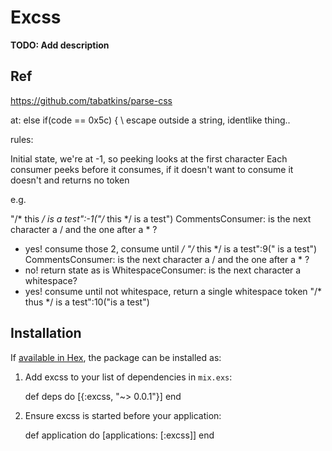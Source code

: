 # Excss

**TODO: Add description**

## Ref

https://github.com/tabatkins/parse-css

at: else if(code == 0x5c) { \\ escape outside a string, identlike thing..

rules:

Initial state, we're at -1, so peeking looks at the first character
Each consumer peeks before it consumes, if it doesn't want to consume it doesn't and returns no token

e.g.

"/* this */ is a test":-1("/* this */ is a test")
CommentsConsumer: is the next character a / and the one after a * ?
  - yes! consume those 2, consume until */
"/* this */ is a test":9(" is a test")
CommentsConsumer: is the next character a / and the one after a * ?
  - no! return state as is
WhitespaceConsumer: is the next character a whitespace?
  - yes! consume until not whitespace, return a single whitespace token
"/* thus */ is a test":10("is a test")


## Installation

If [available in Hex](https://hex.pm/docs/publish), the package can be installed as:

  1. Add excss to your list of dependencies in `mix.exs`:

        def deps do
          [{:excss, "~> 0.0.1"}]
        end

  2. Ensure excss is started before your application:

        def application do
          [applications: [:excss]]
        end
